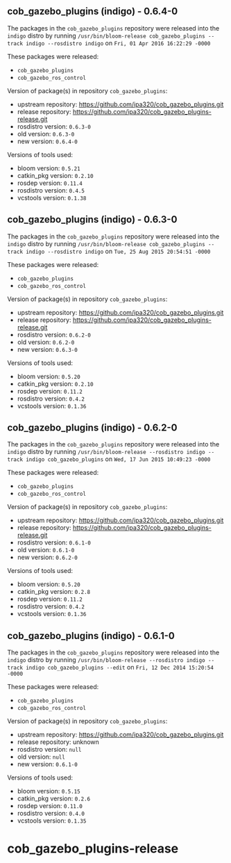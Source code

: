 ## cob_gazebo_plugins (indigo) - 0.6.4-0

The packages in the `cob_gazebo_plugins` repository were released into the `indigo` distro by running `/usr/bin/bloom-release cob_gazebo_plugins --track indigo --rosdistro indigo` on `Fri, 01 Apr 2016 16:22:29 -0000`

These packages were released:
- `cob_gazebo_plugins`
- `cob_gazebo_ros_control`

Version of package(s) in repository `cob_gazebo_plugins`:

- upstream repository: https://github.com/ipa320/cob_gazebo_plugins.git
- release repository: https://github.com/ipa320/cob_gazebo_plugins-release.git
- rosdistro version: `0.6.3-0`
- old version: `0.6.3-0`
- new version: `0.6.4-0`

Versions of tools used:

- bloom version: `0.5.21`
- catkin_pkg version: `0.2.10`
- rosdep version: `0.11.4`
- rosdistro version: `0.4.5`
- vcstools version: `0.1.38`


## cob_gazebo_plugins (indigo) - 0.6.3-0

The packages in the `cob_gazebo_plugins` repository were released into the `indigo` distro by running `/usr/bin/bloom-release cob_gazebo_plugins --track indigo --rosdistro indigo` on `Tue, 25 Aug 2015 20:54:51 -0000`

These packages were released:
- `cob_gazebo_plugins`
- `cob_gazebo_ros_control`

Version of package(s) in repository `cob_gazebo_plugins`:
- upstream repository: https://github.com/ipa320/cob_gazebo_plugins.git
- release repository: https://github.com/ipa320/cob_gazebo_plugins-release.git
- rosdistro version: `0.6.2-0`
- old version: `0.6.2-0`
- new version: `0.6.3-0`

Versions of tools used:
- bloom version: `0.5.20`
- catkin_pkg version: `0.2.10`
- rosdep version: `0.11.2`
- rosdistro version: `0.4.2`
- vcstools version: `0.1.36`


## cob_gazebo_plugins (indigo) - 0.6.2-0

The packages in the `cob_gazebo_plugins` repository were released into the `indigo` distro by running `/usr/bin/bloom-release --rosdistro indigo --track indigo cob_gazebo_plugins` on `Wed, 17 Jun 2015 10:49:23 -0000`

These packages were released:
- `cob_gazebo_plugins`
- `cob_gazebo_ros_control`

Version of package(s) in repository `cob_gazebo_plugins`:
- upstream repository: https://github.com/ipa320/cob_gazebo_plugins.git
- release repository: https://github.com/ipa320/cob_gazebo_plugins-release.git
- rosdistro version: `0.6.1-0`
- old version: `0.6.1-0`
- new version: `0.6.2-0`

Versions of tools used:
- bloom version: `0.5.20`
- catkin_pkg version: `0.2.8`
- rosdep version: `0.11.2`
- rosdistro version: `0.4.2`
- vcstools version: `0.1.36`


## cob_gazebo_plugins (indigo) - 0.6.1-0

The packages in the `cob_gazebo_plugins` repository were released into the `indigo` distro by running `/usr/bin/bloom-release --rosdistro indigo --track indigo cob_gazebo_plugins --edit` on `Fri, 12 Dec 2014 15:20:54 -0000`

These packages were released:
- `cob_gazebo_plugins`
- `cob_gazebo_ros_control`

Version of package(s) in repository `cob_gazebo_plugins`:
- upstream repository: https://github.com/ipa320/cob_gazebo_plugins.git
- release repository: unknown
- rosdistro version: `null`
- old version: `null`
- new version: `0.6.1-0`

Versions of tools used:
- bloom version: `0.5.15`
- catkin_pkg version: `0.2.6`
- rosdep version: `0.11.0`
- rosdistro version: `0.4.0`
- vcstools version: `0.1.35`


cob_gazebo_plugins-release
==========================
